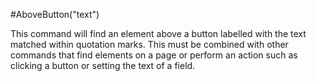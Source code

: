 #AboveButton("text")



This command will find an element above a button labelled with the text matched within quotation marks. This must be combined with other commands that find elements on a page or perform an action such as clicking a button or setting the text of a field.